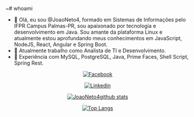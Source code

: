 ~# whoami
- 👋 Olá, eu sou @JoaoNeto4, formado em Sistemas de Informações pelo IFPR Campus Palmas-PR, sou apaixonado por tecnologia e desenvolvimento em Java. Sou amante da plataforma Linux e atualmente estou aprofundando meus conhecimentos em JavaScript, NodeJS, React, Angular e Spring Boot.
- 👀 Atualmente trabalho como Analista de TI e Desenvolvimento.
- 🌱 Experiência com MySQL, PostgreSQL, Java, Prime Faces, Shell Script, Spring Rest.


<div align="center">
<div align="center">
<div align="center">
  
[![Facebook](https://img.shields.io/badge/Facebook-1877F2?style=for-the-badge&logo=facebook&logoColor=white])](https://www.facebook.com/joao.melena)
</div>

[![Linkedin](https://img.shields.io/badge/LinkedIn-0077B5?style=for-the-badge&logo=linkedin&logoColor=white])](https://www.linkedin.com/in/joão-neto-b525351b0/)


[![JoaoNeto4github stats](https://github-readme-stats.vercel.app/api?username=JoaoNeto4&show_icons=true&theme=radical&bg_color=30,0d0d0d,191919&title_color=fff&text_color=fff&icon_color=79ff97)](https://github.com/anuraghazra/github-readme-stats)
</div>


[![Top Langs](https://github-readme-stats.vercel.app/api/top-langs/?username=JoaoNeto4&layout=compact&theme=radical&bg_color=30,0d0d0d,191919&title_color=fff&text_color=fff&icon_color=79ff97)](https://github.com/anuraghazra/github-readme-stats)
</div>



<!---
JoaoNeto4/JoaoNeto4 is a ✨ special ✨ repository because its `README.md` (this file) appears on your GitHub profile.
You can click the Preview link to take a look at your changes.
--->
